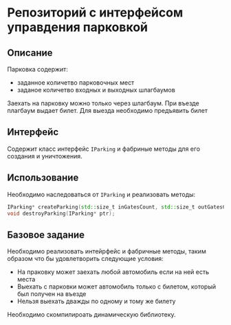 # Репозиторий с интерфейсом управдения парковкой

## Описание
Парковка содержит:
 - заданное количетво парковочных мест
 - заданое количетво входных и выходных шлагбаумов

Заехать на парковку можно только через шлагбаум.
При въезде плагбаум выдает билет.
Для выезда необходимо предъявить билет

## Интерфейс

Содержит класс интерфейс ```IParking``` и фабриные методы для его создания и уничтожения. 

## Использование

Необходимо наследоваться от ```IParking``` и реализовать методы:
```c++
IParking* createParking(std::size_t inGatesCount, std::size_t outGatesCount, std::size_t parkingSpacesCount);
void destroyParking(IParking* ptr);
```

## Базовое задание

Необходимо реализовать интейрфейс и фабричные методы, таким образом что бы удовлетворить следующие условия:
- На праковку может заехать любой автомобиль если на ней есть места
- Выехать с парковки может автомобиль только с билетом, который был получен на въезде
- Нельзя выехать дважды по одному и тому же билету

Необходимо скомпилироать динамическую библиотеку.
